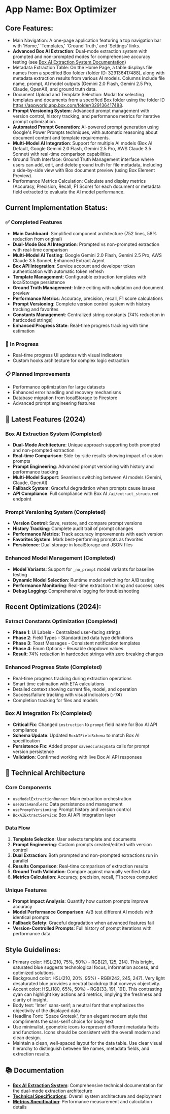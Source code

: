 # **App Name**: Box Optimizer

## Core Features:

- Main Navigation: A one-page application featuring a top navigation bar with 'Home,' 'Templates,' 'Ground Truth,' and 'Settings' links.
- **Advanced Box AI Extraction**: Dual-mode extraction system with prompted and non-prompted modes for comprehensive accuracy testing (see [Box AI Extraction System Documentation](./box-ai-extraction-system.md))
- Metadata Extraction Table: On the Home Page, a table displays file names from a specified Box folder (folder ID: 329136417488), along with metadata extraction results from various AI models. Columns include file name, prompt, AI model outputs (Gemini 2.0 Flash, Gemini 2.5 Pro, Claude, OpenAI), and ground truth data.
- Document Upload and Template Selection: Modal for selecting templates and documents from a specified Box folder using the folder ID https://appworld.app.box.com/folder/329136417488.
- **Prompt Versioning System**: Advanced prompt management with version control, history tracking, and performance metrics for iterative prompt optimization.
- **Automated Prompt Generation**: AI-powered prompt generation using Google's Power Prompts techniques, with automatic reasoning about document content and template requirements.
- **Multi-Model AI Integration**: Support for multiple AI models (Box AI Default, Google Gemini 2.0 Flash, Gemini 2.5 Pro, AWS Claude 3.5 Sonnet) with real-time comparison capabilities.
- Ground Truth Interface: Ground Truth Management interface where users can add, edit, and delete ground truth for file metadata, including a side-by-side view with Box document preview (using Box Element Preview).
- Performance Metrics Calculation: Calculate and display metrics (Accuracy, Precision, Recall, F1 Score) for each document or metadata field extracted to evaluate the AI model performance.

## Current Implementation Status:

### ✅ Completed Features
- **Main Dashboard**: Simplified component architecture (752 lines, 58% reduction from original)
- **Dual-Mode Box AI Integration**: Prompted vs non-prompted extraction with real-time comparison
- **Multi-Model AI Testing**: Google Gemini 2.0 Flash, Gemini 2.5 Pro, AWS Claude 3.5 Sonnet, Enhanced Extract Agent
- **Box API Integration**: Service account and developer token authentication with automatic token refresh
- **Template Management**: Configurable extraction templates with localStorage persistence
- **Ground Truth Management**: Inline editing with validation and document preview
- **Performance Metrics**: Accuracy, precision, recall, F1 score calculations
- **Prompt Versioning**: Complete version control system with history tracking and favorites
- **Constants Management**: Centralized string constants (74% reduction in hardcoded strings)
- **Enhanced Progress State**: Real-time progress tracking with time estimation

### 🔄 In Progress
- Real-time progress UI updates with visual indicators
- Custom hooks architecture for complex logic extraction

### 📋 Planned Improvements
- Performance optimization for large datasets
- Enhanced error handling and recovery mechanisms
- Database migration from localStorage to Firestore
- Advanced prompt engineering features

## 🚀 **Latest Features (2024)**

### **Box AI Extraction System (Completed)**
- **Dual-Mode Architecture**: Unique approach supporting both prompted and non-prompted extraction
- **Real-time Comparison**: Side-by-side results showing impact of custom prompts
- **Prompt Engineering**: Advanced prompt versioning with history and performance tracking
- **Multi-Model Support**: Seamless switching between AI models (Gemini, Claude, OpenAI)
- **Fallback System**: Graceful degradation when prompts cause issues
- **API Compliance**: Full compliance with Box AI `/ai/extract_structured` endpoint

### **Prompt Versioning System (Completed)**
- **Version Control**: Save, restore, and compare prompt versions
- **History Tracking**: Complete audit trail of prompt changes
- **Performance Metrics**: Track accuracy improvements with each version
- **Favorites System**: Mark best-performing prompts as favorites
- **Persistence**: Dual storage in localStorage and JSON files

### **Enhanced Model Management (Completed)**
- **Model Variants**: Support for `_no_prompt` model variants for baseline testing
- **Dynamic Model Selection**: Runtime model switching for A/B testing
- **Performance Monitoring**: Real-time extraction timing and success rates
- **Debug Logging**: Comprehensive logging for troubleshooting

## Recent Optimizations (2024):

### Extract Constants Optimization (Completed)
- **Phase 1**: UI Labels - Centralized user-facing strings
- **Phase 2**: Field Types - Standardized data type definitions
- **Phase 3**: Toast Messages - Consistent notification templates
- **Phase 4**: Enum Options - Reusable dropdown values
- **Result**: 74% reduction in hardcoded strings with zero breaking changes

### Enhanced Progress State (Completed)
- Real-time progress tracking during extraction operations
- Smart time estimation with ETA calculations
- Detailed context showing current file, model, and operation
- Success/failure tracking with visual indicators (✅/❌)
- Completion tracking for files and models

### **Box AI Integration Fix (Completed)**
- **Critical Fix**: Changed `instruction` to `prompt` field name for Box AI API compliance
- **Schema Update**: Updated `BoxAIFieldSchema` to match Box AI specification
- **Persistence Fix**: Added proper `saveAccuracyData` calls for prompt version persistence
- **Validation**: Confirmed working with live Box AI API responses

## 🎯 **Technical Architecture**

### **Core Components**
- `useModelExtractionRunner`: Main extraction orchestration
- `useDataHandlers`: Data persistence and management
- `usePromptVersioning`: Prompt history and version control
- `BoxAIExtractService`: Box AI API integration layer

### **Data Flow**
1. **Template Selection**: User selects template and documents
2. **Prompt Engineering**: Custom prompts created/edited with version control
3. **Dual Extraction**: Both prompted and non-prompted extractions run in parallel
4. **Results Comparison**: Real-time comparison of extraction results
5. **Ground Truth Validation**: Compare against manually verified data
6. **Metrics Calculation**: Accuracy, precision, recall, F1 scores computed

### **Unique Features**
- **Prompt Impact Analysis**: Quantify how custom prompts improve accuracy
- **Model Performance Comparison**: A/B test different AI models with identical prompts
- **Fallback Safety**: Graceful degradation when advanced features fail
- **Version-Controlled Prompts**: Full history of prompt iterations with performance data

## Style Guidelines:

- Primary color: HSL(210, 75%, 50%) - RGB(21, 125, 214). This bright, saturated blue suggests technological focus, information access, and optimized solutions.
- Background color: HSL(210, 20%, 95%) - RGB(242, 245, 247). Very light desaturated blue provides a neutral backdrop that conveys objectivity.
- Accent color: HSL(180, 65%, 50%) - RGB(33, 191, 191). This contrasting cyan can highlight key actions and metrics, implying the freshness and clarity of insight.
- Body text: 'Inter' sans-serif; a neutral font that emphasizes the objectivity of the displayed data
- Headline Font: 'Space Grotesk', for an elegant modern style that compliments the sans-serif choice for body text
- Use minimalist, geometric icons to represent different metadata fields and functions. Icons should be consistent with the overall modern and clean design.
- Maintain a clean, well-spaced layout for the data table. Use clear visual hierarchy to distinguish between file names, metadata fields, and extraction results.

## 📚 **Documentation**

- **[Box AI Extraction System](./box-ai-extraction-system.md)**: Comprehensive technical documentation for the dual-mode extraction architecture
- **[Technical Specifications](./product-requirements/technical-specs.md)**: Overall system architecture and deployment
- **[Metrics Specification](./metrics-specification.md)**: Performance measurement and calculation details